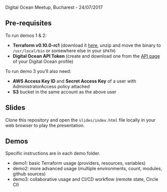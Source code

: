 Digital Ocean Meetup, Bucharest - 24/07/2017
## Pre-requisites
To run demos 1 & 2:
* **Terraform v0.10.0-rc1** (download it [here](https://releases.hashicorp.com/terraform/0.10.0-rc1/), unzip and move the binary to `/usr/local/bin` or somewhere else in your `$PATH`)
* **Digital Ocean API Token** (create and download one from the [API page](https://cloud.digitalocean.com/settings/api/tokens) of your Digital Ocean profile)

To run demo 3 you'll also need:
* **AWS Access Key ID** and **Secret Access Key** of a user with AdministratorAccess policy attached
* **S3** bucket in the same account as the above user

## Slides
Clone this repository and open the `slides/index.html` file locally in your web browser to play the presentation.

## Demos
Specific instructions are in each demo folder.
* demo1: basic Terraform usage (providers, resources, variables)
* demo2: more advanced usage (multiple environments, count, modules, github sources)
* demo3: collaborative usage and CI/CD workflow (remote state, Circle CI)
